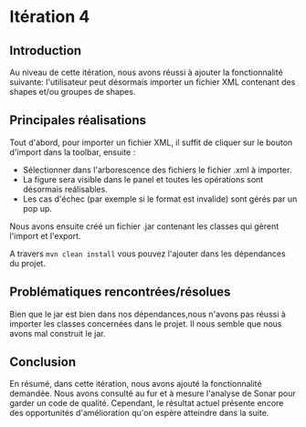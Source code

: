 # Itération 4

## Introduction
Au niveau de cette itération, nous avons réussi à ajouter la fonctionnalité suivante: l'utilisateur peut désormais importer un fichier XML contenant des shapes et/ou groupes de shapes.

## Principales réalisations
Tout d'abord, pour importer un fichier XML, il suffit de cliquer sur le bouton d'import dans la toolbar, ensuite :
- Sélectionner dans l'arborescence des fichiers le fichier .xml à importer.
- La figure sera visible dans le panel et toutes les opérations sont désormais reálisables.
- Les cas d'échec (par exemple si le format est invalide) sont gérés par un pop up.

Nous avons ensuite créé un fichier .jar contenant les classes qui gèrent l'import et l'export.

A travers `mvn clean install` vous pouvez l'ajouter dans les dépendances du projet.


## Problématiques rencontrées/résolues
Bien que le jar est bien dans nos dépendances,nous n'avons pas réussi à importer les classes concernées dans le projet. Il nous semble que nous avons mal construit le jar.

## Conclusion
En résumé, dans cette itération, nous avons ajouté la fonctionnalité demandée. Nous avons consulté au fur et à mesure l'analyse de Sonar pour garder un code de qualité. Cependant, le résultat actuel présente encore des opportunités d'amélioration qu'on espère atteindre dans la suite.
